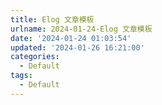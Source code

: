 ```yaml
---
title: Elog 文章模板
urlname: 2024-01-24-Elog 文章模板
date: '2024-01-24 01:03:54'
updated: '2024-01-26 16:21:00'
categories:
  - Default
tags:
  - Default
---
```


